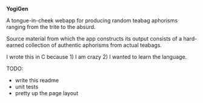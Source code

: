 **YogiGen**

A tongue-in-cheek webapp for producing random teabag aphorisms ranging from the trite to the absurd.

Source material from which the app constructs its output consists of a hard-earned collection of authentic aphorisms from actual teabags.

I wrote this in C because 1) I am crazy 2) I wanted to learn the language.

TODO:
- write this readme
- unit tests
- pretty up the page layout
